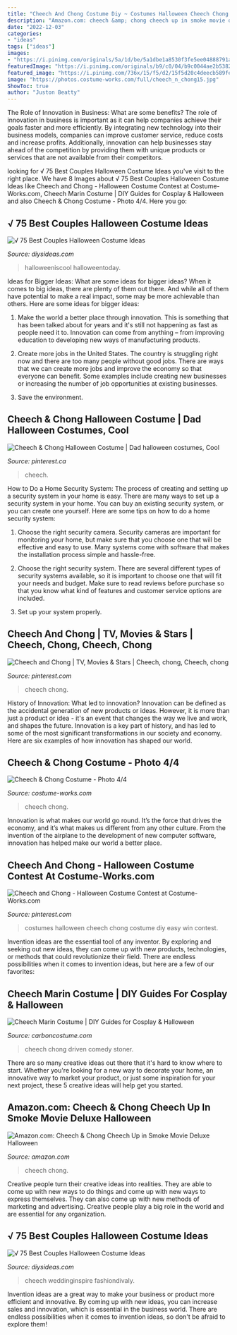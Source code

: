 ```yaml
---
title: "Cheech And Chong Costume Diy ~ Costumes Halloween Cheech Chong Costume Diy Easy Win Contest"
description: "Amazon.com: cheech &amp; chong cheech up in smoke movie deluxe halloween"
date: "2022-12-03"
categories:
- "ideas"
tags: ["ideas"]
images:
- "https://i.pinimg.com/originals/5a/1d/be/5a1dbe1a8530f3fe5ee04888791a12f6.jpg"
featuredImage: "https://i.pinimg.com/originals/b9/c0/04/b9c0044ae2b53826adca4c02e9188090.jpg"
featured_image: "https://i.pinimg.com/736x/15/f5/d2/15f5d20c4deecb589feb4cd5c8bc6593.jpg"
image: "https://photos.costume-works.com/full/cheech_n_chong15.jpg"
ShowToc: true
author: "Juston Beatty"
---
```



The Role of Innovation in Business: What are some benefits?
The role of innovation in business is important as it can help companies achieve their goals faster and more efficiently. By integrating new technology into their business models, companies can improve customer service, reduce costs and increase profits. Additionally, innovation can help businesses stay ahead of the competition by providing them with unique products or services that are not available from their competitors.

	

		
looking for √ 75 Best Couples Halloween Costume Ideas you've visit to the right place. We have 8 Images about √ 75 Best Couples Halloween Costume Ideas like Cheech and Chong - Halloween Costume Contest at Costume-Works.com, Cheech Marin Costume | DIY Guides for Cosplay &amp; Halloween and also Cheech &amp; Chong Costume - Photo 4/4. Here you go:
		
    
## √ 75 Best Couples Halloween Costume Ideas

<img loading=lazy src="https://i.pinimg.com/originals/cd/a8/4b/cda84bb3dc2d930cac828e31fa1c8683.jpg" onerror="this.onerror=null;this.src='https://tse1.mm.bing.net/th?id=OIP.9VclCOTEF9losDmKvrDx0QHaKJ&amp;pid=15.1';" alt="√ 75 Best Couples Halloween Costume Ideas">

_Source: diysideas.com_

>halloweeniscool halloweentoday. 

	

Ideas for Bigger Ideas: What are some ideas for bigger ideas?
When it comes to big ideas, there are plenty of them out there. And while all of them have potential to make a real impact, some may be more achievable than others. Here are some ideas for bigger ideas:
1. Make the world a better place through innovation. This is something that has been talked about for years and it's still not happening as fast as people need it to. Innovation can come from anything – from improving education to developing new ways of manufacturing products.

2. Create more jobs in the United States. The country is struggling right now and there are too many people without good jobs. There are ways that we can create more jobs and improve the economy so that everyone can benefit. Some examples include creating new businesses or increasing the number of job opportunities at existing businesses.

3. Save the environment.

    
## Cheech &amp; Chong Halloween Costume | Dad Halloween Costumes, Cool

<img loading=lazy src="https://i.pinimg.com/736x/15/f5/d2/15f5d20c4deecb589feb4cd5c8bc6593.jpg" onerror="this.onerror=null;this.src='https://tse4.mm.bing.net/th?id=OIP.LJt8YQsLowa-abZxqLKJ2wHaJy&amp;pid=15.1';" alt="Cheech &amp; Chong Halloween Costume | Dad halloween costumes, Cool">

_Source: pinterest.ca_

>cheech. 

	

How to Do a Home Security System: The process of creating and setting up a security system in your home is easy.
There are many ways to set up a security system in your home. You can buy an existing security system, or you can create one yourself. Here are some tips on how to do a home security system:
1. Choose the right security camera. Security cameras are important for monitoring your home, but make sure that you choose one that will be effective and easy to use. Many systems come with software that makes the installation process simple and hassle-free.

2. Choose the right security system. There are several different types of security systems available, so it is important to choose one that will fit your needs and budget. Make sure to read reviews before purchase so that you know what kind of features and customer service options are included.

3. Set up your system properly.

    
## Cheech And Chong | TV, Movies &amp; Stars | Cheech, Chong, Cheech, Chong

<img loading=lazy src="https://i.pinimg.com/originals/59/bb/32/59bb32e2808c767f9de81153bb2c4962.jpg" onerror="this.onerror=null;this.src='https://tse4.mm.bing.net/th?id=OIP.MQQwF4tbhfq-h0wd9Z4MawHaHV&amp;pid=15.1';" alt="Cheech and Chong | TV, Movies &amp; Stars | Cheech, chong, Cheech, chong">

_Source: pinterest.com_

>cheech chong. 

	

History of Innovation: What led to innovation?
Innovation can be defined as the accidental generation of new products or ideas. However, it is more than just a product or idea - it's an event that changes the way we live and work, and shapes the future. Innovation is a key part of history, and has led to some of the most significant transformations in our society and economy. Here are six examples of how innovation has shaped our world.

    
## Cheech &amp; Chong Costume - Photo 4/4

<img loading=lazy src="https://photos.costume-works.com/full/cheech_n_chong15.jpg" onerror="this.onerror=null;this.src='https://tse2.mm.bing.net/th?id=OIP.mpmNe-y_LUXH0rZJ1VWXRAHaJ3&amp;pid=15.1';" alt="Cheech &amp; Chong Costume - Photo 4/4">

_Source: costume-works.com_

>cheech chong. 

	

Innovation is what makes our world go round. It’s the force that drives the economy, and it’s what makes us different from any other culture. From the invention of the airplane to the development of new computer software, innovation has helped make our world a better place.

    
## Cheech And Chong - Halloween Costume Contest At Costume-Works.com

<img loading=lazy src="https://i.pinimg.com/originals/5a/1d/be/5a1dbe1a8530f3fe5ee04888791a12f6.jpg" onerror="this.onerror=null;this.src='https://tse4.mm.bing.net/th?id=OIP.rUOSx2KyQaXz7VJHrV1w9QHaHa&amp;pid=15.1';" alt="Cheech and Chong - Halloween Costume Contest at Costume-Works.com">

_Source: pinterest.com_

>costumes halloween cheech chong costume diy easy win contest. 

	

Invention ideas are the essential tool of any inventor. By exploring and seeking out new ideas, they can come up with new products, technologies, or methods that could revolutionize their field. There are endless possibilities when it comes to invention ideas, but here are a few of our favorites:

    
## Cheech Marin Costume | DIY Guides For Cosplay &amp; Halloween

<img loading=lazy src="https://carboncostume.com/wordpress/wp-content/uploads/2013/03/cheechmarin.jpg" onerror="this.onerror=null;this.src='https://tse4.mm.bing.net/th?id=OIP.7FHdD4eSreosj6PulHiODgHaEj&amp;pid=15.1';" alt="Cheech Marin Costume | DIY Guides for Cosplay &amp; Halloween">

_Source: carboncostume.com_

>cheech chong driven comedy stoner. 

	

There are so many creative ideas out there that it's hard to know where to start. Whether you're looking for a new way to decorate your home, an innovative way to market your product, or just some inspiration for your next project, these 5 creative ideas will help get you started.

    
## Amazon.com: Cheech &amp; Chong Cheech Up In Smoke Movie Deluxe Halloween

<img loading=lazy src="https://images-na.ssl-images-amazon.com/images/I/71KlhmCz6cL._AC_UL1500_.jpg" onerror="this.onerror=null;this.src='https://tse2.mm.bing.net/th?id=OIP.RLTC9z3YliilYvfiS5RsYgHaL1&amp;pid=15.1';" alt="Amazon.com: Cheech &amp; Chong Cheech Up in Smoke Movie Deluxe Halloween">

_Source: amazon.com_

>cheech chong. 

	

Creative people turn their creative ideas into realities. They are able to come up with new ways to do things and come up with new ways to express themselves. They can also come up with new methods of marketing and advertising. Creative people play a big role in the world and are essential for any organization.

    
## √ 75 Best Couples Halloween Costume Ideas

<img loading=lazy src="https://i.pinimg.com/originals/b9/c0/04/b9c0044ae2b53826adca4c02e9188090.jpg" onerror="this.onerror=null;this.src='https://tse1.mm.bing.net/th?id=OIP.jK4IzMzEdh_6EfzsCGmMqgAAAA&amp;pid=15.1';" alt="√ 75 Best Couples Halloween Costume Ideas">

_Source: diysideas.com_

>cheech weddinginspire fashiondivaly. 

	

Invention ideas are a great way to make your business or product more efficient and innovative. By coming up with new ideas, you can increase sales and innovation, which is essential in the business world. There are endless possibilities when it comes to invention ideas, so don't be afraid to explore them!

